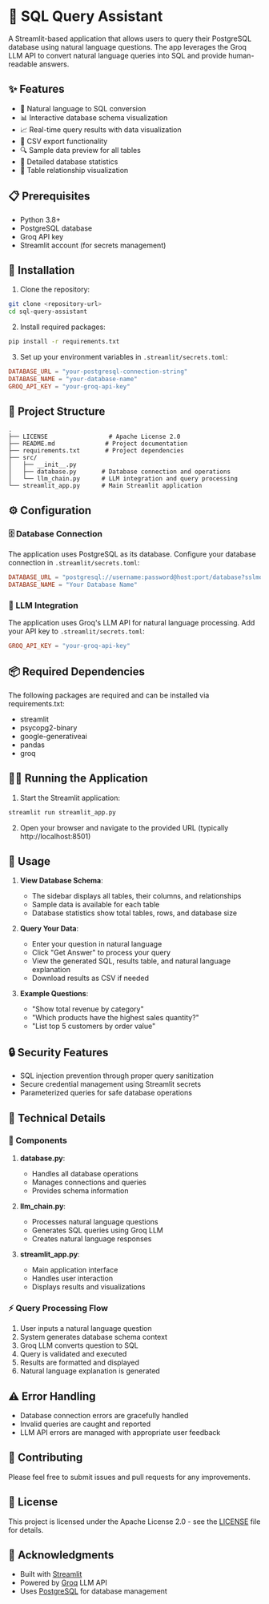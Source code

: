 # 🤖 SQL Query Assistant

A Streamlit-based application that allows users to query their PostgreSQL database using natural language questions. The app leverages the Groq LLM API to convert natural language queries into SQL and provide human-readable answers.

## ✨ Features

- 🤖 Natural language to SQL conversion
- 📊 Interactive database schema visualization
- 📈 Real-time query results with data visualization
- 💾 CSV export functionality
- 🔍 Sample data preview for all tables
- 📝 Detailed database statistics
- 🔗 Table relationship visualization

## 📋 Prerequisites

- Python 3.8+
- PostgreSQL database
- Groq API key
- Streamlit account (for secrets management)

## 🚀 Installation

1. Clone the repository:
```bash
git clone <repository-url>
cd sql-query-assistant
```

2. Install required packages:
```bash
pip install -r requirements.txt
```

3. Set up your environment variables in `.streamlit/secrets.toml`:
```toml
DATABASE_URL = "your-postgresql-connection-string"
DATABASE_NAME = "your-database-name"
GROQ_API_KEY = "your-groq-api-key"
```

## 📂 Project Structure

```
.
├── LICENSE                 # Apache License 2.0
├── README.md              # Project documentation
├── requirements.txt       # Project dependencies
├── src/
│   ├── __init__.py
│   ├── database.py       # Database connection and operations
│   └── llm_chain.py      # LLM integration and query processing
└── streamlit_app.py      # Main Streamlit application
```

## ⚙️ Configuration

### 🗄️ Database Connection

The application uses PostgreSQL as its database. Configure your database connection in `.streamlit/secrets.toml`:

```toml
DATABASE_URL = "postgresql://username:password@host:port/database?sslmode=require"
DATABASE_NAME = "Your Database Name"
```

### 🧠 LLM Integration

The application uses Groq's LLM API for natural language processing. Add your API key to `.streamlit/secrets.toml`:

```toml
GROQ_API_KEY = "your-groq-api-key"
```

## 📦 Required Dependencies

The following packages are required and can be installed via requirements.txt:
- streamlit
- psycopg2-binary
- google-generativeai
- pandas
- groq

## 🏃‍♂️ Running the Application

1. Start the Streamlit application:
```bash
streamlit run streamlit_app.py
```

2. Open your browser and navigate to the provided URL (typically http://localhost:8501)

## 📱 Usage

1. **View Database Schema**: 
   - The sidebar displays all tables, their columns, and relationships
   - Sample data is available for each table
   - Database statistics show total tables, rows, and database size

2. **Query Your Data**:
   - Enter your question in natural language
   - Click "Get Answer" to process your query
   - View the generated SQL, results table, and natural language explanation
   - Download results as CSV if needed

3. **Example Questions**:
   - "Show total revenue by category"
   - "Which products have the highest sales quantity?"
   - "List top 5 customers by order value"

## 🔒 Security Features

- SQL injection prevention through proper query sanitization
- Secure credential management using Streamlit secrets
- Parameterized queries for safe database operations

## 🔧 Technical Details

### 🧩 Components

1. **database.py**:
   - Handles all database operations
   - Manages connections and queries
   - Provides schema information

2. **llm_chain.py**:
   - Processes natural language questions
   - Generates SQL queries using Groq LLM
   - Creates natural language responses

3. **streamlit_app.py**:
   - Main application interface
   - Handles user interaction
   - Displays results and visualizations

### ⚡ Query Processing Flow

1. User inputs a natural language question
2. System generates database schema context
3. Groq LLM converts question to SQL
4. Query is validated and executed
5. Results are formatted and displayed
6. Natural language explanation is generated

## ⚠️ Error Handling

- Database connection errors are gracefully handled
- Invalid queries are caught and reported
- LLM API errors are managed with appropriate user feedback

## 🤝 Contributing

Please feel free to submit issues and pull requests for any improvements.

## 📄 License

This project is licensed under the Apache License 2.0 - see the [LICENSE](LICENSE) file for details.

## 🙏 Acknowledgments

- Built with [Streamlit](https://streamlit.io/)
- Powered by [Groq](https://groq.com/) LLM API
- Uses [PostgreSQL](https://www.postgresql.org/) for database management